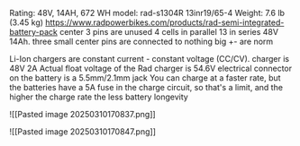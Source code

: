 Rating: 48V, 14AH, 672 WH
model: rad-s1304R
13inr19/65-4
Weight: 7.6 lb (3.45 kg)
https://www.radpowerbikes.com/products/rad-semi-integrated-battery-pack
center 3 pins are unused
4 cells in parallel 13 in series 48V 14Ah.
three small center pins are connected to nothing
big +- are norm

Li-Ion chargers are constant current - constant voltage (CC/CV).
charger is 48V 2A
Actual float voltage of the Rad charger is 54.6V
electrical connector on the battery is a 5.5mm/2.1mm jack
You can charge at a faster rate, but the batteries have a 5A fuse in the charge circuit, so that's a limit, and the higher the charge rate the less battery longevity


![[Pasted image 20250310170837.png]]

![[Pasted image 20250310170847.png]]
